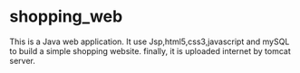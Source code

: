 # shopping_web

This is a Java web application. It use Jsp,html5,css3,javascript and mySQL to build a simple shopping website.
finally, it is uploaded internet by tomcat server.
